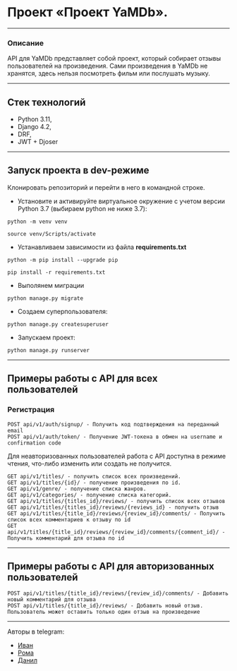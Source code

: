 # Проект «Проект YaMDb».
---
### Описание

API для YaMDb представляет собой проект, который собирает отзывы пользователей на произведения. Сами произведения в YaMDb не хранятся, здесь нельзя посмотреть фильм или послушать музыку.

---
Стек технологий
---

- Python 3.11,
- Django 4.2,
- DRF,
- JWT + Djoser

---
## Запуск проекта в dev-режиме
 Клонировать репозиторий и перейти в него в командной строке.
- Установите и активируйте виртуальное окружение c учетом версии Python 3.7 (выбираем python не ниже 3.7):
```
python -m venv venv
```
```
source venv/Scripts/activate
```
- Устанавливаем зависимости из файла __requirements.txt__
```
python -m pip install --upgrade pip
```
```
pip install -r requirements.txt
```
- Выполянем миграции
```
python manage.py migrate
```
- Создаем суперпользователя:
```
python manage.py createsuperuser
```
- Запускаем проект:
```
python manage.py runserver
```
---
## Примеры работы с API для всех пользователей

### Регистрация
```
POST api/v1/auth/signup/ - Получить код подтверждения на переданный email
POST api/v1/auth/token/ - Получение JWT-токена в обмен на username и confirmation code
```
Для неавторизованных пользователей работа с API доступна в режиме чтения, что-либо изменить или создать не получится.
```
GET api/v1/titles/ - получить список всех произведений.
GET api/v1/titles/{id}/ - получение произведения по id.
GET api/v1/genre/ - получение списка жанров.
GET api/v1/categories/ - получение списка категорий.
GET api/v1/titles/{titles_id}/reviews/ - получить список всех отзывов
GET api/v1/titles/{titles_id}/reviews/{reviews_id} - получить отзыв
GET api/v1/titles/{title_id}/reviews/{review_id}/comments/ - Получить список всех комментариев к отзыву по id
GET api/v1/titles/{title_id}/reviews/{review_id}/comments/{comment_id}/ - Получить комментарий для отзыва по id
```
---
## Примеры работы с API для авторизованных пользователей

```
POST api/v1/titles/{title_id}/reviews/{review_id}/comments/ - Добавить новый комментарий для отзыва
POST api/v1/titles/{title_id}/reviews/ - Добавить новый отзыв. Пользователь может оставить только один отзыв на произведение
```
---
Авторы в telegram: 
- [Иван](https://t.me/sSinichka)
- [Рома](https://t.me/RomaMaklakov)
- [Данил](https://t.me/daniil_mihaylov)
